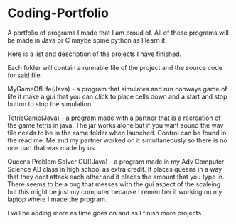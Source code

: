 # Coding-Portfolio
A portfolio of programs I made that I am proud of.
All of these programs will be made in Java or C maybe some python as I learn it.

Here is a list and description of the projects I have finished.

Each folder will contain a runnable file of the project and the source code for said file.

MyGameOfLife(Java) - a program that simulates and run conways game of life it make a gui that you can click to place cells down and a start and stop button to stop the simulation.

TetrisGame(Java) - a program made with a partner that is a recreation of the game tetris in java. The jar works alone but if you want sound the wav file needs to be in the same folder when launched. Control can be found in the read me. Me and my partner worked on it simultaneously so there is no one part that was made by us.

Queens Problem Solver GUI(Java) - a program made in my Adv Computer Science AB class in high school as extra credit. It places queens in a way that they dont attack each other and it places the amount that you type in. There seems to be a bug that messes with the gui aspect of the scaleing but this might be just my computer because I remember it working on my laptop where I made the program.

I will be adding more as time goes on and as I finish more projects
